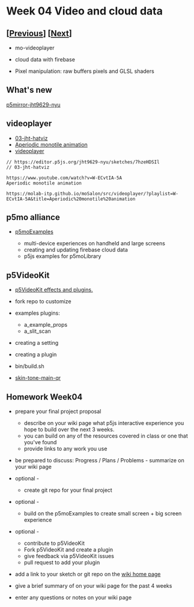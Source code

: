 # Week 04 Video and cloud data

## [[Previous](./03_time.md)] [[Next](./05_proposal.md)]

- mo-videoplayer

- cloud data with firebase

- Pixel manipulation: raw buffers pixels and GLSL shaders

<!-- ## nodejs setup

[https://nodejs.org/en/download](https://nodejs.org/en/download)
 -->

## What's new

[p5mirror-jht9629-nyu](https://jht9629-nyu.github.io/p5mirror-jht9629-nyu/downloads/gen/sketches_recent.html)

## videoplayer

- [03-jht-hatviz](https://editor.p5js.org/jht9629-nyu/sketches/7hzeHDSIl)
- [Aperiodic monotile animation](https://www.youtube.com/watch?v=W-ECvtIA-5A)
- [videoplayer](https://molab-itp.github.io/moSalon/src/videoplayer/?playlist=W-ECvtIA-5A&title=Aperiodic%20monotile%20animation)

```
// https://editor.p5js.org/jht9629-nyu/sketches/7hzeHDSIl
// 03-jht-hatviz

https://www.youtube.com/watch?v=W-ECvtIA-5A
Aperiodic monotile animation

https://molab-itp.github.io/moSalon/src/videoplayer/?playlist=W-ECvtIA-5A&title=Aperiodic%20monotile%20animation
```

## p5mo alliance

- [p5moExamples](https://github.com/molab-itp/p5moExamples)

  - multi-device experiences on handheld and large screens
  - creating and updating firebase cloud data
  - p5js examples for p5moLibrary

## p5VideoKit

- [p5VideoKit effects and plugins.](https://github.com/molab-itp/p5videoKit)

- fork repo to customize
- examples plugins:
  - a_example_props
  - a_slit_scan
- creating a setting
- creating a plugin
- bin/build.sh

- [skin-tone-main-qr](https://jht1493.net/p5VideoKit/demo/index.html?u=12&d=videoKit/settings/2022-skin-tone/skin-tone-main-qr.json)

## Homework Week04

- prepare your final project proposal

  - describe on your wiki page what p5js interactive experience you hope to build over the next 3 weeks.
  - you can build on any of the resources covered in class or one that you've found
  - provide links to any work you use

- be prepared to discuss: Progress / Plans / Problems - summarize on your wiki page

- optional -

  - create git repo for your final project

- optional -

  - build on the p5moExamples to create small screen + big screen experience

- optional -

  - contribute to p5VideoKit
  - Fork p5VideoKit and create a plugin
  - give feedback via p5VideoKit issues
  - pull request to add your plugin

- add a link to your sketch or git repo on the [wiki home page](https://github.com/p5videoKit/IM-Screens-2025-03-itp/wiki#week-04-homework)

- give a brief summary of on your wiki page for the past 4 weeks
- enter any questions or notes on your wiki page
